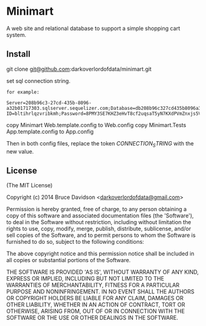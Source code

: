 # Minimart

A web site and relational database to support a simple shopping cart system.

## Install

git clone git@github.com:darkoverlordofdata/minimart.git

set sql connection string.

	for example:

	Server=208b96c3-27cd-435b-8096-a32b01717303.sqlserver.sequelizer.com;Database=db208b96c327cd435b8096a32b01717303;User ID=bltihrlqzvribkmh;Password=8PMY3SE7KHZ3eHvT8cf2uqsaT5yN7KXdPVmZnxjs5VRQWHJvC5u8sK6QvLf6tY8a;


copy Minimart Web.template.config to Web.config
copy Minimart.Tests App.template.config to App.config

Then in both config files, replace the token $CONNECTION_STRING$ with the new value.


## License

(The MIT License)

Copyright (c) 2014 Bruce Davidson &lt;darkoverlordofdata@gmail.com&gt;

Permission is hereby granted, free of charge, to any person obtaining
a copy of this software and associated documentation files (the
'Software'), to deal in the Software without restriction, including
without limitation the rights to use, copy, modify, merge, publish,
distribute, sublicense, and/or sell copies of the Software, and to
permit persons to whom the Software is furnished to do so, subject to
the following conditions:

The above copyright notice and this permission notice shall be
included in all copies or substantial portions of the Software.

THE SOFTWARE IS PROVIDED 'AS IS', WITHOUT WARRANTY OF ANY KIND,
EXPRESS OR IMPLIED, INCLUDING BUT NOT LIMITED TO THE WARRANTIES OF
MERCHANTABILITY, FITNESS FOR A PARTICULAR PURPOSE AND NONINFRINGEMENT.
IN NO EVENT SHALL THE AUTHORS OR COPYRIGHT HOLDERS BE LIABLE FOR ANY
CLAIM, DAMAGES OR OTHER LIABILITY, WHETHER IN AN ACTION OF CONTRACT,
TORT OR OTHERWISE, ARISING FROM, OUT OF OR IN CONNECTION WITH THE
SOFTWARE OR THE USE OR OTHER DEALINGS IN THE SOFTWARE.